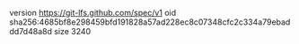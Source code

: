 version https://git-lfs.github.com/spec/v1
oid sha256:4685bf8e298459bfd191828a57ad228ec8c07348cfc2c334a79ebaddd7d48a8d
size 3240
